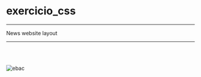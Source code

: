 # exercicio_css

***

 News website layout
 
***
 
 <br><br>
 
![ebac](https://user-images.githubusercontent.com/87523872/212391105-25f9c36b-234b-4023-aedb-d68c43011de4.svg)

 <br><br>

